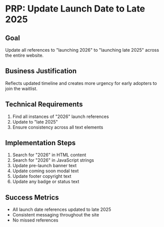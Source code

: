 # PRP: Update Launch Date to Late 2025

## Goal
Update all references to "launching 2026" to "launching late 2025" across the entire website.

## Business Justification
Reflects updated timeline and creates more urgency for early adopters to join the waitlist.

## Technical Requirements
1. Find all instances of "2026" launch references
2. Update to "late 2025"
3. Ensure consistency across all text elements

## Implementation Steps
1. Search for "2026" in HTML content
2. Search for "2026" in JavaScript strings
3. Update pre-launch banner text
4. Update coming soon modal text
5. Update footer copyright text
6. Update any badge or status text

## Success Metrics
- All launch date references updated to late 2025
- Consistent messaging throughout the site
- No missed references 